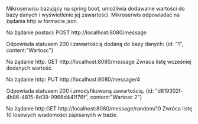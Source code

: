 Mikroserwisu bazujący na spring boot, umożliwia dodawanie wartości do bazy danych i wyświetlenie jej zawartości. Mikroserwis odpowiadać na żądania http w formacie json.

Na żądanie postaci:
POST http://localhost:8080/message

Odpowiada statusem 200 i zawartością dodaną do bazy danych:
{id: "1",
content:"Wartosc"}

Na żądanie http:
GET http://localhost:8080/message
Zwraca listę wcześniej dodanych wartość.

Na żądanie http:
PUT http://localhost:8080/message/4

Odpowiada statusem 200 i zmodyfikowaną zawartością.
{id: "d819302f-4b86-4815-8d39-9966d441f76f",
content:"Wartosc 2"}

Na żądanie http:GET http://localhost:8080/message/random/10
Zwróca listę 10 losowych wiadomości zapisanych w bazie.
